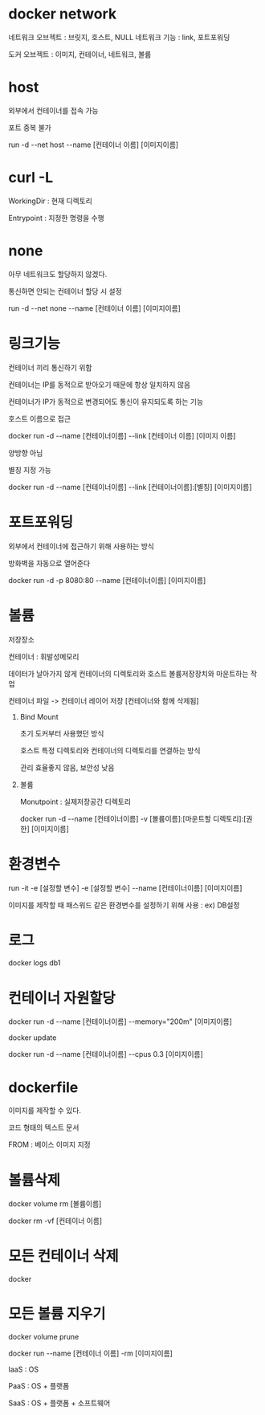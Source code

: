 # docker network

네트워크 오브젝트 : 브릿지, 호스트, NULL
네트워크 기능 : link, 포트포워딩

도커 오브젝트 : 이미지, 컨테이너, 네트워크, 볼륨

# host
외부에서 컨테이너를 접속 가능

포트 중복 불가

run -d --net host --name [컨테이너 이름] [이미지이름]

# curl -L

WorkingDir : 현재 디렉토리

Entrypoint : 지정한 명령을 수행

# none

아무 네트워크도 할당하지 않겠다.

통신하면 안되는 컨테이너 할당 시 설정

run -d --net none --name [컨테이너 이름] [이미지이름]

# 링크기능

컨테이너 끼리 통신하기 위함

컨테이너는 IP를 동적으로 받아오기 때문에 항상 일치하지 않음

컨테이너가 IP가 동적으로 변경되어도 통신이 유지되도록 하는 기능

호스트 이름으로 접근

docker run -d --name [컨테이너이름] --link [컨테이너 이름] [이미지 이름]

양방향 아님

별칭 지정 가능

docker run -d --name [컨테이너이름] --link [컨테이너이름]:[별칭] [이미지이름]

# 포트포워딩

외부에서 컨테이너에 접근하기 위해 사용하는 방식

방화벽을 자동으로 열어준다

docker run -d -p 8080:80 --name [컨테이너이름] [이미지이름]

# 볼륨

저장장소

컨테이너 : 휘발성메모리

데이터가 날아가지 않게 컨테이너의 디렉토리와 호스트 볼륨저장장치와 마운트하는 작업

컨테이너 파일 -> 컨테이너 레이어 저장 [컨테이너와 함께 삭제됨]

1. Bind Mount

   초기 도커부터 사용했던 방식

   호스트 특정 디렉토리와 컨테이너의 디렉토리를 연결하는 방식

   관리 효율좋지 않음, 보안성 낮음

2. 볼륨

   Monutpoint : 실제저장공간 디렉토리

   docker run -d --name [컨테이너이름] -v [볼륨이름]:[마운트할 디렉토리]:[권한] [이미지이름]

# 환경변수

run -it -e [설정할 변수] -e [설정할 변수] --name [컨테이너이름] [이미지이름] 

이미지를 제작할 때 패스워드 같은 환경변수를 설정하기 위해 사용 : ex) DB설정

# 로그
docker logs db1

# 컨테이너 자원할당
docker run -d --name [컨테이너이름] --memory="200m" [이미지이름]

docker update

docker run -d  --name  [컨테이너이름] --cpus 0.3 [이미지이름]

# dockerfile
이미지를 제작할 수 있다.

코드 형태의 텍스트 문서

FROM : 베이스 이미지 지정

# 볼륨삭제
docker volume rm [볼륨이름]

docker rm -vf [컨테이너 이름]

# 모든 컨테이너 삭제
docker 

# 모든 볼륨 지우기
docker volume prune

docker run --name [컨테이너 이름] -rm [이미지이름]

IaaS : OS

PaaS : OS + 플랫폼

SaaS : OS + 플랫폼 + 소프트웨어
